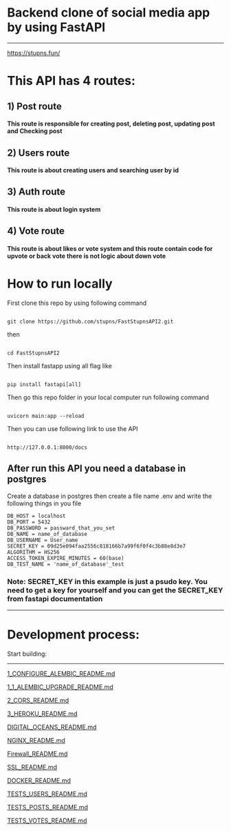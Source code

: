 # Backend clone  of social media app by using FastAPI
___
https://stupns.fun/

# This API  has 4 routes:

## 1) Post route

#### This route is responsible for creating post, deleting post, updating post and Checking post

## 2) Users route

#### This route is about creating users and searching user by id

## 3) Auth route

#### This route is about login system

## 4) Vote route

#### This route is about likes or vote system and this route contain code for upvote or back vote there is not logic about down vote

# How to run locally
First clone this repo by using following command
````

git clone https://github.com/stupns/FastStupnsAPI2.git

````
then 
````

cd FastStupnsAPI2

````

Then install fastapp using all flag like 

````

pip install fastapi[all]

````

Then go this repo folder in your local computer run following command
````

uvicorn main:app --reload

````

Then you can use following link to use the  API

````

http://127.0.0.1:8000/docs 

````

## After run this API you need a database in postgres 
Create a database in postgres then create a file name .env and write the following things in you file 

````
DB_HOST = localhost
DB_PORT = 5432
DB_PASSWORD = passward_that_you_set
DB_NAME = name_of_database
DB_USERNAME = User_name
SECRET_KEY = 09d25e094faa2556c818166b7a99f6f0f4c3b88e8d3e7 
ALGORITHM = HS256
ACCESS_TOKEN_EXPIRE_MINUTES = 60(base)
DB_TEST_NAME = 'name_of_database'_test

````
### Note: SECRET_KEY in this example is just a psudo key. You need to get a key for yourself and you can get the SECRET_KEY  from fastapi documentation
 
___

# Development process:

Start building:
___

[1_CONFIGURE_ALEMBIC_README.md](md/1_CONFIGURE_ALEMBIC_README.md)

[1_1_ALEMBIC_UPGRADE_README.md](md/1_1_ALEMBIC_UPGRADE_README.md)

[2_CORS_README.md](md/2_CORS_README.md)

[3_HEROKU_README.md](md/3_HEROKU_README.md)

[DIGITAL_OCEANS_README.md](md/DIGITAL_OCEANS_README.md)

[NGINX_README.md](md/NGINX_README.md)

[Firewall_README.md](md/Firewall_README.md)

[SSL_README.md](md/SSL_README.md)

[DOCKER_README.md](md/DOCKER_README.md)

[TESTS_USERS_README.md](md/TESTS_USERS_README.md)

[TESTS_POSTS_README.md](md/TESTS_POSTS_README.md)

[TESTS_VOTES_README.md](md/TESTS_VOTES_README.md)

